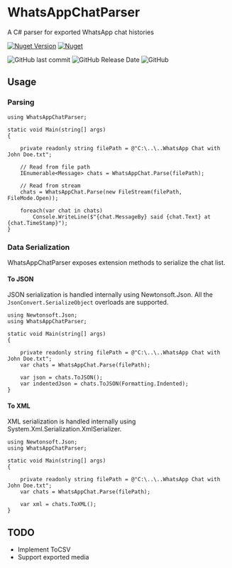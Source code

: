 # WhatsAppChatParser

A C# parser for exported WhatsApp chat histories

[![Nuget Version](https://img.shields.io/nuget/v/WhatsAppChatParser.svg?style=for-the-badge)](https://www.nuget.org/packages/WhatsAppChatParser/)  [![Nuget](https://img.shields.io/nuget/dt/WhatsAppChatParser.svg?color=9cf&style=for-the-badge)](https://www.nuget.org/packages/WhatsAppChatParser/)

![GitHub last commit](https://img.shields.io/github/last-commit/spoon611/WhatsAppChatParser.svg?color=red&style=for-the-badge) ![GitHub Release Date](https://img.shields.io/github/release-date/spoon611/WhatsAppChatParser.svg?style=for-the-badge)  ![GitHub](https://img.shields.io/github/license/spoon611/WhatsAppChatParser.svg?style=for-the-badge)

## Usage

### Parsing

```
using WhatsAppChatParser;

static void Main(string[] args)
{

    private readonly string filePath = @"C:\..\..WhatsApp Chat with John Doe.txt";

    // Read from file path
    IEnumerable<Message> chats = WhatsAppChat.Parse(filePath);

    // Read from stream
    chats = WhatsAppChat.Parse(new FileStream(filePath, FileMode.Open));

    foreach(var chat in chats)
        Console.WriteLine($"{chat.MessageBy} said {chat.Text} at {chat.TimeStamp}");
}

```

### Data Serialization

WhatsAppChatParser exposes extension methods to serialize the chat list. 


#### To JSON 
JSON serialization is handled internally using Newtonsoft.Json. All the `JsonConvert.SerializeObject` overloads are supported.

```
using Newtonsoft.Json;
using WhatsAppChatParser;

static void Main(string[] args)
{

    private readonly string filePath = @"C:\..\..WhatsApp Chat with John Doe.txt";
    var chats = WhatsAppChat.Parse(filePath);

    var json = chats.ToJSON(); 
    var indentedJson = chats.ToJSON(Formatting.Indented);
}

```

#### To XML 
XML serialization is handled internally using System.Xml.Serialization.XmlSerializer.

```
using Newtonsoft.Json;
using WhatsAppChatParser;

static void Main(string[] args)
{

    private readonly string filePath = @"C:\..\..WhatsApp Chat with John Doe.txt";
    var chats = WhatsAppChat.Parse(filePath);

    var xml = chats.ToXML(); 
}

```

## TODO

- Implement ToCSV
- Support exported media
